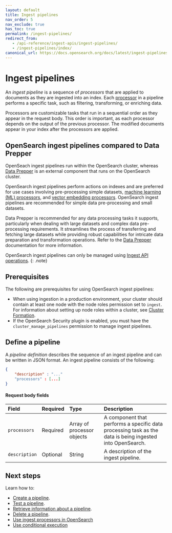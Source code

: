 ```yaml
---
layout: default
title: Ingest pipelines
nav_order: 5
nav_exclude: true
has_toc: true
permalink: /ingest-pipelines/
redirect_from:
   - /api-reference/ingest-apis/ingest-pipelines/
   - /ingest-pipelines/index/
canonical_url: https://docs.opensearch.org/docs/latest/ingest-pipelines/
---
```


# Ingest pipelines

An _ingest pipeline_ is a sequence of _processors_ that are applied to documents as they are ingested into an index. Each [processor]({{site.url}}{{site.baseurl}}/ingest-pipelines/processors/index-processors/) in a pipeline performs a specific task, such as filtering, transforming, or enriching data. 

Processors are customizable tasks that run in a sequential order as they appear in the request body. This order is important, as each processor depends on the output of the previous processor. The modified documents appear in your index after the processors are applied.

## OpenSearch ingest pipelines compared to Data Prepper

OpenSeach ingest pipelines run within the OpenSearch cluster, whereas [Data Prepper]({{site.url}}{{site.baseurl}}/data-prepper/) is an external component that runs on the OpenSearch cluster. 

OpenSearch ingest pipelines perform actions on indexes and are preferred for use cases involving pre-processing simple datasets, [machine learning (ML) processors]({{site.url}}{{site.baseurl}}/ingest-pipelines/processors/sparse-encoding/), and [vector embedding processors]({{site.url}}{{site.baseurl}}/ingest-pipelines/processors/text-image-embedding/). OpenSearch ingest pipelines are recommended for simple data pre-processing and small datasets. 

Data Prepper is recommended for any data processing tasks it supports, particularly when dealing with large datasets and complex data pre-processing requirements. It streamlines the process of transferring and fetching large datasets while providing robust capabilities for intricate data preparation and transformation operations. Refer to the [Data Prepper]({{site.url}}{{site.baseurl}}/data-prepper/) documentation for more information.      

OpenSearch ingest pipelines can only be managed using [Ingest API operations]({{site.url}}{{site.baseurl}}/api-reference/ingest-apis/index/).
{: .note}

## Prerequisites 

The following are prerequisites for using OpenSearch ingest pipelines:

- When using ingestion in a production environment, your cluster should contain at least one node with the node roles permission set to `ingest`. For information about setting up node roles within a cluster, see [Cluster Formation]({{site.url}}{{site.baseurl}}/opensearch/cluster/).
- If the OpenSearch Security plugin is enabled, you must have the `cluster_manage_pipelines` permission to manage ingest pipelines.

## Define a pipeline

A _pipeline definition_ describes the sequence of an ingest pipeline and can be written in JSON format. An ingest pipeline consists of the following:

```json
{
    "description" : "..."
    "processors" : [...]
}
```

#### Request body fields

Field | Required | Type | Description
:--- | :--- | :--- | :---
`processors` | Required | Array of processor objects | A component that performs a specific data processing task as the data is being ingested into OpenSearch.
`description` | Optional | String | A description of the ingest pipeline. 

## Next steps

Learn how to:

- [Create a pipeline]({{site.url}}{{site.baseurl}}/ingest-pipelines/create-ingest/).
- [Test a pipeline]({{site.url}}{{site.baseurl}}/ingest-pipelines/simulate-ingest/).
- [Retrieve information about a pipeline]({{site.url}}{{site.baseurl}}/ingest-pipelines/get-ingest/).
- [Delete a pipeline]({{site.url}}{{site.baseurl}}/ingest-pipelines/delete-ingest/). 
- [Use ingest processors in OpenSearch]({{site.url}}{{site.baseurl}}/ingest-pipelines/processors/index-processors/)
- [Use conditional execution]({{site.url}}{{site.baseurl}}/ingest-pipelines/conditional-execution/)